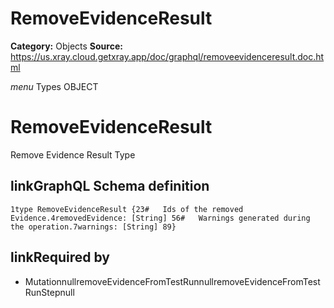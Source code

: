 # RemoveEvidenceResult

**Category:** Objects
**Source:** https://us.xray.cloud.getxray.app/doc/graphql/removeevidenceresult.doc.html

*menu* Types OBJECT
 # RemoveEvidenceResult
 Remove Evidence Result Type

## linkGraphQL Schema definition
 `1type RemoveEvidenceResult {23#   Ids of the removed Evidence.4removedEvidence: [String] 56#   Warnings generated during the operation.7warnings: [String] 89}`
## linkRequired by
 - MutationnullremoveEvidenceFromTestRunnullremoveEvidenceFromTestRunStepnull
